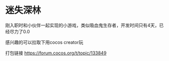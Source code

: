 # 迷失深林
刚入职时和小伙伴一起实现的小游戏，类似吸血鬼生存者，开发时间只有4天，已经尽力了0.0

感兴趣的可以拉取下用cocos creator玩

打包链接 https://forum.cocos.org/t/topic/133849
